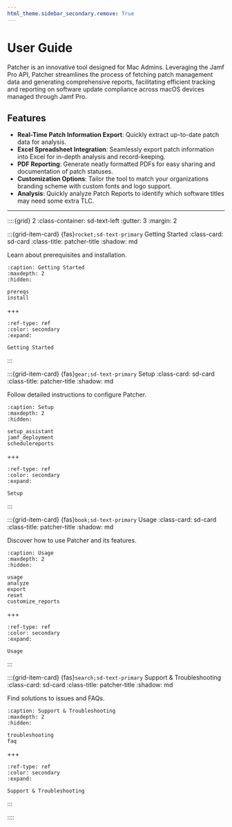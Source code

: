 ```yaml
---
html_theme.sidebar_secondary.remove: True
---
```


# User Guide

Patcher is an innovative tool designed for Mac Admins. Leveraging the Jamf Pro API, Patcher streamlines the process of fetching patch management data and generating comprehensive reports, facilitating efficient tracking and reporting on software update compliance across macOS devices managed through Jamf Pro.

## Features

- **Real-Time Patch Information Export**: Quickly extract up-to-date patch data for analysis.
- **Excel Spreadsheet Integration**: Seamlessly export patch information into Excel for in-depth analysis and record-keeping.
- **PDF Reporting**: Generate neatly formatted PDFs for easy sharing and documentation of patch statuses.
- **Customization Options**: Tailor the tool to match your organizations branding scheme with custom fonts and logo support.
- **Analysis**: Quickly analyze Patch Reports to identify which software titles may need some extra TLC.

* * *

::::{grid} 2
:class-container: sd-text-left
:gutter: 3
:margin: 2

:::{grid-item-card} {fas}`rocket;sd-text-primary`  Getting Started
:class-card: sd-card
:class-title: patcher-title
:shadow: md

Learn about prerequisites and installation. 
```{toctree}
:caption: Getting Started
:maxdepth: 2
:hidden:

prereqs
install
```

+++
```{button-ref} prereqs
:ref-type: ref
:color: secondary
:expand:

Getting Started
```

:::

:::{grid-item-card} {fas}`gear;sd-text-primary`  Setup
:class-card: sd-card
:class-title: patcher-title
:shadow: md

Follow detailed instructions to configure Patcher.
```{toctree}
:caption: Setup
:maxdepth: 2
:hidden:

setup_assistant
jamf_deployment
schedulereports
```

+++
```{button-ref} setup
:ref-type: ref
:color: secondary
:expand:

Setup
```
:::

:::{grid-item-card} {fas}`book;sd-text-primary`  Usage
:class-card: sd-card
:class-title: patcher-title
:shadow: md

Discover how to use Patcher and its features.
```{toctree}
:caption: Usage
:maxdepth: 2
:hidden:

usage
analyze
export
reset
customize_reports
```

+++
```{button-ref} usage
:ref-type: ref
:color: secondary
:expand:

Usage
```
:::

:::{grid-item-card} {fas}`search;sd-text-primary` Support & Troubleshooting
:class-card: sd-card
:class-title: patcher-title
:shadow: md

Find solutions to issues and FAQs.
```{toctree}
:caption: Support & Troubleshooting
:maxdepth: 2
:hidden:

troubleshooting
faq
```

+++
```{button-ref} support
:ref-type: ref
:color: secondary
:expand:

Support & Troubleshooting
```
:::

::::
